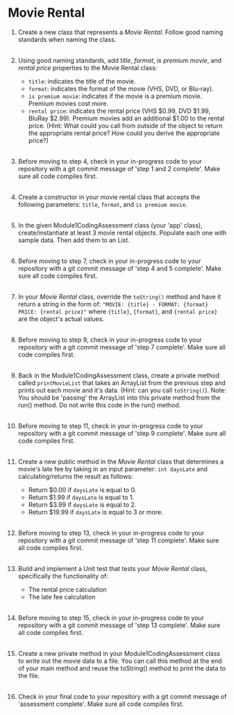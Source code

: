# Movie Rental

1. Create a new class that represents a *Movie Rental*. Follow good naming standards when naming the class.<br /><br />

2. Using good naming standards, add  *title*, *format*, *is premium movie*, and *rental price* properties to the Movie Rental class:
    * `title`: indicates the title of the movie.
    * `format`: indicates the format of the movie (VHS, DVD, or Blu-ray).
    * `is premium movie`: indicates if the movie is a premium movie. Premium movies cost more.
    * `rental price`: indicates the rental price (VHS $0.99, DVD $1.99, BluRay $2.99). Premium movies add an additional $1.00 to the rental price. (Hint: What could you call from outside of the object to return the appropriate rental price? How could you derive the appropriate price?)<br /><br />

3. Before moving to step 4, check in your in-progress code to your repository with a git commit message of 'step 1 and 2 complete'. Make sure all code compiles first.<br /><br />

4. Create a constructor in your movie rental class that accepts the following parameters: `title`, `format`, and `is premium movie`.<br /><br />

5. In the given Module1CodingAssessment class (your 'app' class), create/instantiate at least 3 movie rental objects. Populate each one with sample data. Then add them to an List.<br /><br />

6. Before moving to step 7, check in your in-progress code to your repository with a git commit message of 'step 4 and 5 complete'. Make sure all code compiles first.  <br /><br />

7. In your *Movie Rental* class, override the `toString()` method and have it return a string in the form of:  `"MOVIE: {title} - FORMAT: {format} PRICE: {rental price}"` where `{title}`, `{format}`, and `{rental price}` are the object's actual values. <br /><br />

8. Before moving to step 9, check in your in-progress code to your repository with a git commit message of 'step 7 complete'. Make sure all code compiles first. <br /><br />

9. Back in the Module1CodingAssessment class, create a private method called `printMovieList` that takes an ArrayList from the previous step and prints out each movie and it's data. (Hint: can you call `toString()`).  Note: You should be 'passing' the ArrayList into this private method from the run() method. Do not write this code in the run() method.<br /><br />

10. Before moving to step 11, check in your in-progress code to your repository with a git commit message of 'step 9 complete'. Make sure all code compiles first. <br /><br />

11. Create a new public method in the *Movie Rental* class that determines a movie's late fee by taking in an input parameter: `int daysLate` and calculating/returns the result as follows:
    * Return $0.00 if `daysLate` is equal to 0.
    * Return $1.99 if `daysLate` is equal to 1.
    * Return $3.99 if `daysLate` is equal to 2.
    * Return $19.99 if `daysLate` is equal to 3 or more.<br /><br />

12. Before moving to step 13, check in your in-progress code to your repository with a git commit message of 'step 11 complete'. Make sure all code compiles first.  <br /><br />

13. Build and implement a Unit test that tests your *Movie Rental* class, specifically the functionality of:
    * The rental price calculation 
    * The late fee calculation<br /><br />

14. Before moving to step 15, check in your in-progress code to your repository with a git commit message of 'step 13 complete'. Make sure all code compiles first. <br /><br />     

15. Create a new private method in your Module1CodingAssessment class to write out the movie data to a file. You can call this method at the end of your main method and reuse the toString() method to print the data to the file.<br /><br />

15. Check in your final code to your repository with a git commit message of 'assessment complete'. Make sure all code compiles first.  